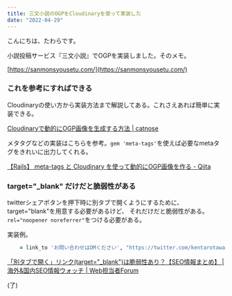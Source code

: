 ```yaml
---
title: 三文小説のOGPをCloudinaryを使って実装した
date: "2022-04-29"
---
```


こんにちは、たわらです。

小説投稿サービス『三文小説』でOGPを実装しました。そのメモ。

[https://sanmonsyousetu.com/](https://sanmonsyousetu.com/)

### これを参考にすればできる

Cloudinaryの使い方から実装方法まで解説してある。これさえあれば簡単に実装できる。

[Cloudinaryで動的にOGP画像を生成する方法 | catnose](https://catnose.me/notes/cloudinary-dynamic-ogp-image)

メタタグなどの実装はこちらを参考。`gem 'meta-tags'`を使えば必要なmetaタグをきれいに出力してくれる。

[【Rails】 meta-tags と Cloudinary を使って動的にOGP画像を作る - Qiita](https://qiita.com/yuppymam/items/21a65d32fed9d7ecceba#4-%E5%80%8B%E5%88%A5%E3%81%AEogp%E7%94%BB%E5%83%8F%E7%94%A8url%E3%82%92-set-%E3%81%99%E3%82%8B)

### target="_blank" だけだと脆弱性がある

twitterシェアボタンを押下時に別タブで開くようにするために、target="blank"を用意する必要があるけど、
それだけだと脆弱性がある。`rel="noopener noreferrer"`をつける必要がある。

実装例。

```ruby
    = link_to 'お問い合わせはDMください', "https://twitter.com/kentarotawara", target: "_blank", rel: "noreferrer noopener"
```

[「別タブで開く」リンク(target="_blank")は脆弱性あり？【SEO情報まとめ】 | 海外&国内SEO情報ウォッチ | Web担当者Forum](https://webtan.impress.co.jp/e/2020/03/13/35510)


(了)